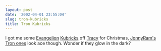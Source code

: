 ```yaml
---
layout: post
date: '2002-04-01 23:55:04'
slug: tron-kubricks
title: Tron Kubricks
---
```


I got me some [Evangelion](http://www.evangelion.com) [Kubricks](http://64.26.15.120/kubrick/index.html) off [Tracy](http://www.tmblake.fsnet.co.uk) for Christmas, [JonnyRam's](http://www.jonnyram.com) [Tron ones](http://uk.photos.yahoo.com/bc/jonnyram/lst?.dir=/Tron+Kubricks) look ace though. Wonder if they glow in the dark?
